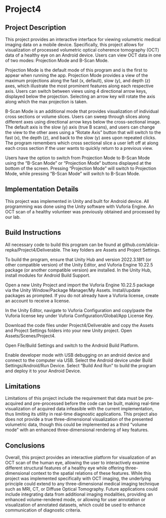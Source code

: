 # Project4

## Project Description
This project provides an interactive interface for viewing volumetric medical imaging data on a mobile device. Specifically, this project allows for visualization of processed volumetric optical coherence tomography (OCT) data of a healthy eye on an Android device. Users can view OCT data in one of two modes: Projection Mode and B-Scan Mode.

Projection Mode is the default mode of this program and is the first to appear when running the app. Projection Mode provides a view of the maximum projections along the fast (x, default), slow (y), and depth (z) axes, which illustrate the most prominent features along each respective axis. Users can switch between views using 4 directional arrow keys, displayed below the projection. Selecting an arrow key will rotate the axis along which the max projection is taken. 

B-Scan Mode is an additional mode that provides visualization of individual cross sections or volume slices. Users can sweep through slices along different axes using directional arrow keys below the cross-sectional image. The default axis is the slow (y) axis (true B scans), and users can change the view to the other axes using a “Rotate Axis” button that will switch to the fast (x), the depth (z), and back to the slow (y) axes upon repeated clicks. The program remembers which cross sectional slice a user left off at along each cross section if the user wants to quickly return to a previous view.

Users have the option to switch from Projection Mode to B-Scan Mode using the “B-Scan Mode” or “Projection Mode” buttons displayed at the bottom of the screen. Pressing “Projection Mode” will switch to Projection Mode, while pressing “B-Scan Mode” will switch to B-Scan Mode. 

## Implementation Details
This project was implemented in Unity and built for Android device. All programming was done using the Unity software with Vuforia Engine. An OCT scan of a healthy volunteer was previously obtained and processed by our lab.

## Build Instructions
All necessary code to build this program can be found at github.com/alicia-repka/Project4/Deliverable. The key folders are Assets and Project Settings. 

To build the program, ensure that Unity Hub and version 2022.3.18f1 (or other compatible version) of the Unity Editor, and Vuforia Engine 10.22.5 package (or another compatible version) are installed. In the Unity Hub, install modules for Android Build Support.

Open a new Unity Project and import the Vuforia Engine 10.22.5 package via the Unity Window/Package Manager/My Assets. Install/update packages as prompted. If you do not already have a Vuforia license, create an account to receive a license. 

In the Unity Editor, navigate to Vuforia Configuration and copy/paste the Vuforia license key under Vuforia Configuration/Global/App License Key. 

Download the code files under Project4/Deliverable and copy the Assets and Project Settings folders into your new Unity project. Open Assets/Scenes/Project4. 

Open File/Build Settings and switch to the Android Build Platform.

Enable developer mode with USB debugging on an android device and connect to the computer via USB. Select the Android device under Build Settings/Android/Run Device. Select “Build And Run” to build the program and deploy it to your Android Device.

## Limitations
Limitations of this project include the requirement that data must be pre-acquired and pre-processed before the code can be built, making real-time visualization of acquired data infeasible with the current implementation, thus limiting its utility in real-time diagnostic applications. This project also does not provide a true three-dimensional visualization of the presented volumetric data, though this could be implemented as a third “volume mode” with an enhanced three-dimensional rendering of key features.

## Conclusions 
Overall, this project provides an interactive platform for visualization of an OCT scan of the human eye, allowing the user to interactively examine different structural features of a healthy eye while offering three-dimensional context to the spatial relations of these features. While this project was implemented specifically with OCT imaging, the underlying principle could extend to any three-dimensional medical imaging technique such as MRI, CT, or Diffuse Optical Tomography. Future applications could include integrating data from additional imaging modalities, providing an enhanced volume-rendered mode, or allowing for user annotation or visualization of annotated datasets, which could be used to enhance communication of diagnostic criteria.  
